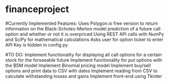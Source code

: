 # financeproject

#Currently Implemented Features:
Uses Polygon.io free version to return information on the Black-Scholes-Merton model prediction of a future call option and whether or not it is overpriced
Using REST API calls with NumPy and SciPy for mathematical calculations
Asks user for option ticker to enter
API Key is hidden in config.py


#TO DO:
Implement functionality for displaying all call options for a certain stock for the forseeable future
Implement functionality for put options with the BSM model
Implement Binomial pricing model
Implement buy/sell options and print data to CSV with dates
Implement reading from CSV to calculate withstanding losses and gains
Implement front-end using Tkinter
